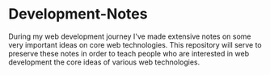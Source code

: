 # Development-Notes

During my web development journey I've made extensive notes on some very important ideas on core web technologies. This repository will serve to preserve these notes in order to teach people who are interested in web development the core ideas of various web technologies.

